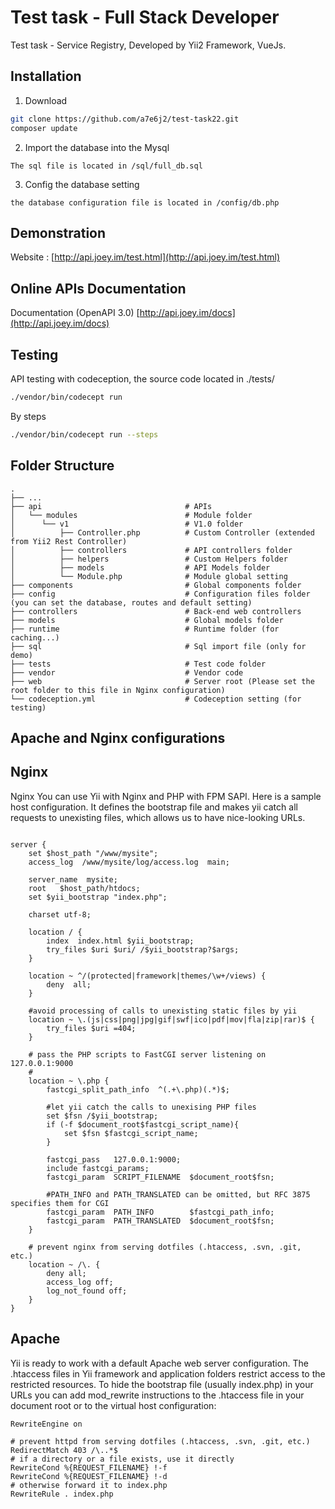 # Test task - Full Stack Developer

Test task - Service Registry, Developed by Yii2 Framework, VueJs.

## Installation

1) Download 

```bash
git clone https://github.com/a7e6j2/test-task22.git
composer update
```
2) Import the database into the Mysql

```
The sql file is located in /sql/full_db.sql
```
3) Config the database setting 

```
the database configuration file is located in /config/db.php
```


## Demonstration

Website : [http://api.joey.im/test.html](http://api.joey.im/test.html) 

## Online APIs Documentation
Documentation (OpenAPI 3.0) [http://api.joey.im/docs](http://api.joey.im/docs) 

## Testing
API testing with codeception, the source code located in ./tests/
```bash
./vendor/bin/codecept run 
```
By steps
```bash
./vendor/bin/codecept run --steps
```

## Folder Structure
    .
    ├── ...
    ├── api                                # APIs
    │   └── modules                        # Module folder
    │      └── v1                          # V1.0 folder
    │          ├── Controller.php          # Custom Controller (extended from Yii2 Rest Controller)
    │          ├── controllers             # API controllers folder  
    │          ├── helpers                 # Custom Helpers folder      
    │          ├── models                  # API Models folder      
    │          └── Module.php              # Module global setting 
    ├── components                         # Global components folder
    ├── config                             # Configuration files folder (you can set the database, routes and default setting)
    ├── controllers                        # Back-end web controllers
    ├── models                             # Global models folder     
    ├── runtime                            # Runtime folder (for caching...)      
    ├── sql                                # Sql import file (only for demo)
    ├── tests                              # Test code folder          
    ├── vendor                             # Vendor code       
    ├── web                                # Server root (Please set the root folder to this file in Nginx configuration)                  
    └── codeception.yml                    # Codeception setting (for testing)


## Apache and Nginx configurations

## Nginx

Nginx
You can use Yii with Nginx and PHP with FPM SAPI. Here is a sample host configuration. It defines the bootstrap file and makes yii catch all requests to unexisting files, which allows us to have nice-looking URLs.

```

server {
    set $host_path "/www/mysite";
    access_log  /www/mysite/log/access.log  main;

    server_name  mysite;
    root   $host_path/htdocs;
    set $yii_bootstrap "index.php";

    charset utf-8;

    location / {
        index  index.html $yii_bootstrap;
        try_files $uri $uri/ /$yii_bootstrap?$args;
    }

    location ~ ^/(protected|framework|themes/\w+/views) {
        deny  all;
    }

    #avoid processing of calls to unexisting static files by yii
    location ~ \.(js|css|png|jpg|gif|swf|ico|pdf|mov|fla|zip|rar)$ {
        try_files $uri =404;
    }

    # pass the PHP scripts to FastCGI server listening on 127.0.0.1:9000
    #
    location ~ \.php {
        fastcgi_split_path_info  ^(.+\.php)(.*)$;

        #let yii catch the calls to unexising PHP files
        set $fsn /$yii_bootstrap;
        if (-f $document_root$fastcgi_script_name){
            set $fsn $fastcgi_script_name;
        }

        fastcgi_pass   127.0.0.1:9000;
        include fastcgi_params;
        fastcgi_param  SCRIPT_FILENAME  $document_root$fsn;

        #PATH_INFO and PATH_TRANSLATED can be omitted, but RFC 3875 specifies them for CGI
        fastcgi_param  PATH_INFO        $fastcgi_path_info;
        fastcgi_param  PATH_TRANSLATED  $document_root$fsn;
    }

    # prevent nginx from serving dotfiles (.htaccess, .svn, .git, etc.)
    location ~ /\. {
        deny all;
        access_log off;
        log_not_found off;
    }
}
```


## Apache

Yii is ready to work with a default Apache web server configuration. The .htaccess files in Yii framework and application folders restrict access to the restricted resources. To hide the bootstrap file (usually index.php) in your URLs you can add mod_rewrite instructions to the .htaccess file in your document root or to the virtual host configuration:

```
RewriteEngine on

# prevent httpd from serving dotfiles (.htaccess, .svn, .git, etc.)
RedirectMatch 403 /\..*$
# if a directory or a file exists, use it directly
RewriteCond %{REQUEST_FILENAME} !-f
RewriteCond %{REQUEST_FILENAME} !-d
# otherwise forward it to index.php
RewriteRule . index.php
```
